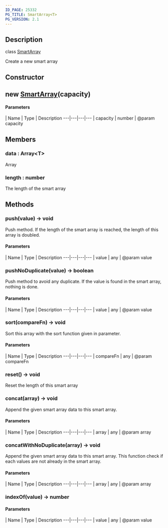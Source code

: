 ```yaml
---
ID_PAGE: 25332
PG_TITLE: SmartArray<T>
PG_VERSION: 2.1
---
```

## Description

class [SmartArray](/classes/2.5/SmartArray)

Create a new smart array

## Constructor

## new [SmartArray](/classes/2.5/SmartArray)(capacity)



#### Parameters
 | Name | Type | Description
---|---|---|---
 | capacity | number |     @param capacity

## Members

### data : Array&lt;T&gt;

Array

### length : number

The length of the smart array

## Methods

### push(value) &rarr; void

Push method. If the length of the smart array is reached, the length of this array is doubled.

#### Parameters
 | Name | Type | Description
---|---|---|---
 | value | any |     @param value

### pushNoDuplicate(value) &rarr; boolean

Push method to avoid any duplicate. If the value is found in the smart array, nothing is done.

#### Parameters
 | Name | Type | Description
---|---|---|---
 | value | any |     @param value

### sort(compareFn) &rarr; void

Sort this array with the sort function given in parameter.

#### Parameters
 | Name | Type | Description
---|---|---|---
 | compareFn | any |     @param compareFn

### reset() &rarr; void

Reset the length of this smart array
### concat(array) &rarr; void

Append the given smart array data to this smart array.

#### Parameters
 | Name | Type | Description
---|---|---|---
 | array | any |     @param array

### concatWithNoDuplicate(array) &rarr; void

Append the given smart array data to this smart array.
This function check if each values are not already in the smart array.

#### Parameters
 | Name | Type | Description
---|---|---|---
 | array | any |     @param array

### indexOf(value) &rarr; number



#### Parameters
 | Name | Type | Description
---|---|---|---
 | value | any |     @param value

